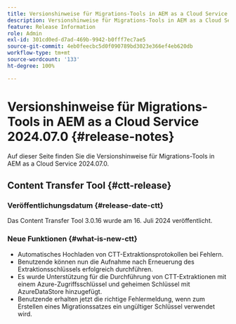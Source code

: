 ```yaml
---
title: Versionshinweise für Migrations-Tools in AEM as a Cloud Service 2024.07
description: Versionshinweise für Migrations-Tools in AEM as a Cloud Service 2024.07.0
feature: Release Information
role: Admin
exl-id: 301cd0ed-d7ad-469b-9942-b0fff7ec7ae5
source-git-commit: 4eb0feecbc5d0f090789bd3023e366ef4eb620db
workflow-type: tm+mt
source-wordcount: '133'
ht-degree: 100%

---
```


# Versionshinweise für Migrations-Tools in AEM as a Cloud Service 2024.07.0 {#release-notes}

Auf dieser Seite finden Sie die Versionshinweise für Migrations-Tools in AEM as a Cloud Service 2024.07.0.

## Content Transfer Tool {#ctt-release}

### Veröffentlichungsdatum {#release-date-ctt}

Das Content Transfer Tool 3.0.16 wurde am 16. Juli 2024 veröffentlicht.

### Neue Funktionen {#what-is-new-ctt}

* Automatisches Hochladen von CTT-Extraktionsprotokollen bei Fehlern.
* Benutzende können nun die Aufnahme nach Erneuerung des Extraktionsschlüssels erfolgreich durchführen.
* Es wurde Unterstützung für die Durchführung von CTT-Extraktionen mit einem Azure-Zugriffsschlüssel und geheimen Schlüssel mit AzureDataStore hinzugefügt.
* Benutzende erhalten jetzt die richtige Fehlermeldung, wenn zum Erstellen eines Migrationssatzes ein ungültiger Schlüssel verwendet wird.
